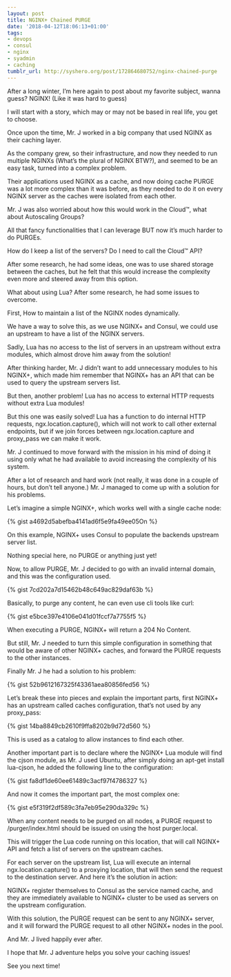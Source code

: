 ```yaml
---
layout: post
title: NGINX+ Chained PURGE
date: '2018-04-12T18:06:13+01:00'
tags:
- devops
- consul
- nginx
- syadmin
- caching
tumblr_url: http://syshero.org/post/172864680752/nginx-chained-purge
---
```

After a long winter, I’m here again to post about my favorite subject, wanna guess? NGINX! (Like it was hard to guess)

I will start with a story, which may or may not be based in real life, you get to choose.

Once upon the time, Mr. J worked in a big company that used NGINX as their caching layer.

As the company grew, so their infrastructure, and now they needed to run multiple NGINXs (What’s the plural of NGINX BTW?), and seemed to be an easy task, turned into a complex problem.

Their applications used NGINX as a cache, and now doing cache PURGE was a lot more complex than it was before, as they needed to do it on every NGINX server as the caches were isolated from each other.

Mr. J was also worried about how this would work in the Cloud™, what about Autoscaling Groups? 

All that fancy functionalities that I can leverage BUT now it’s much harder to do PURGEs.

How do I keep a list of the servers? 
Do I need to call the Cloud™ API?

After some research, he had some ideas, one was to use shared storage between the caches, but he felt that this would increase the complexity even more and steered away from this option.

What about using Lua? After some research, he had some issues to overcome.

First, How to maintain a list of the NGINX nodes dynamically.

We have a way to solve this, as we use NGINX+ and Consul, we could use an upstream to have a list of the NGINX servers.

Sadly, Lua has no access to the list of servers in an upstream without extra modules, which almost drove him away from the solution!

After thinking harder, Mr. J didn’t want to add unnecessary modules to his NGINX+, which made him remember that NGINX+ has an API that can be used to query the upstream servers list.

But then, another problem! Lua has no access to external HTTP requests without extra Lua modules!

But this one was easily solved! Lua has a function to do internal HTTP requests, ngx.location.capture(), which will not work to call other external endpoints, but if we join forces between ngx.location.capture and proxy_pass we can make it work.

Mr. J continued to move forward with the mission in his mind of doing it using only what he had available to avoid increasing the complexity of his system.

After a lot of research and hard work (not really, it was done in a couple of hours, but don’t tell anyone.) Mr. J managed to come up with a solution for his problems.

Let’s imagine a simple NGINX+, which works well with a single cache node:

{% gist a4692d5abefba4141ad6f5e9fa49ee05On %}
 
On this example, NGINX+ uses Consul to populate the backends upstream server list.

Nothing special here, no PURGE or anything just yet!

Now, to allow PURGE, Mr. J decided to go with an invalid internal domain, and this was the configuration used.

{% gist 7cd202a7d15462b48c649ac829daf63b %}

Basically, to purge any content, he can even use cli tools like curl:

{% gist e5bce397e4106e041d01fccf7a7755f5 %}

When executing a PURGE, NGINX+ will return a 204 No Content.

But still, Mr. J needed to turn this simple configuration in something that would be aware of other NGINX+ caches, and forward the PURGE requests to the other instances.

Finally  Mr. J he had a solution to his problem:

{% gist 52b9612167325f43361aea80856fed56 %}

Let’s break these into pieces and explain the important parts, first NGINX+ has an upstream called caches configuration, that’s not used by any proxy_pass:

{% gist 14ba8849cb2610f9ffa8202b9d72d560 %}

This is used as a catalog to allow instances to find each other.

Another important part is to declare where the NGINX+ Lua module will find the cjson module, as Mr. J used Ubuntu, after simply doing an apt-get install lua-cjson, he added the following line to the configuration:

{% gist fa8df1de60ee61489c3acf97f4786327 %}

And now it comes the important part, the most complex one:

{% gist e5f319f2df589c3fa7eb95e290da329c %}

When any content needs to be purged on all nodes, a PURGE request to /purger/index.html should be issued on using the host purger.local.

This will trigger the Lua code running on this location, that will call NGINX+ API and fetch a list of servers on the upstream caches.

For each server on the upstream list, Lua will execute an internal ngx.location.capture() to a proxying location, that will then send the request to the destination server. And here it’s the solution in action:

NGINX+ register themselves to Consul as the service named cache, and they are immediately available to NGINX+ cluster to be used as servers on the upstream configuration.

With this solution, the PURGE request can be sent to any NGINX+ server, and it will forward the PURGE request to all other NGINX+ nodes in the pool.

And Mr. J lived happily ever after.

I hope that Mr. J adventure helps you solve your caching issues! 

See you next time!
